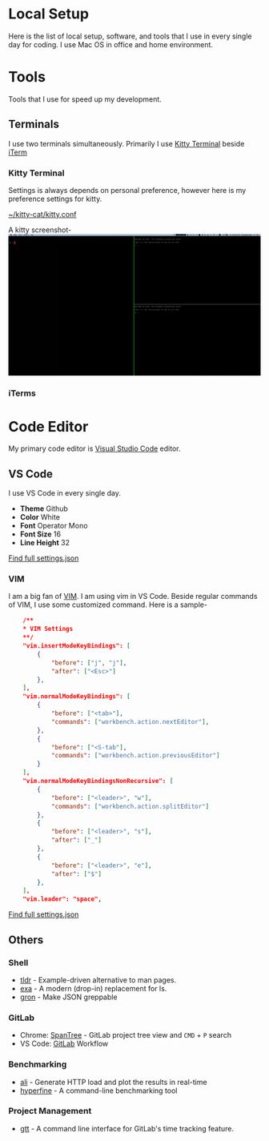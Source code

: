 # Local Setup
Here is the list of local setup, software, and tools that I use in every single day for coding. I use Mac OS in office and home environment.

# Tools
Tools that I use for speed up my development.

## Terminals
I use two terminals simultaneously. Primarily I use [Kitty Terminal](https://sw.kovidgoyal.net/kitty/) beside [iTerm](https://iterm2.com/)

### Kitty Terminal
Settings is always depends on personal preference, however here is my preference settings for kitty.

[~/kitty-cat/kitty.conf](tools/terminals/kitty/kitty.conf)

A kitty screenshot-
![Kitty Terminal](tools/terminals/kitty/kitty-terminal.png)

### iTerms

# Code Editor
My primary code editor is [Visual Studio Code](https://code.visualstudio.com/) editor.

## VS Code
I use VS Code in every single day.

- **Theme** Github
- **Color** White
- **Font** Operator Mono
- **Font Size** 16
- **Line Height** 32

[Find full settings.json](code-editors/vs-code/settings.json)

### VIM
I am a big fan of [VIM](https://www.vim.org/). I am using vim in VS Code. Beside regular commands of VIM, I use some customized command. Here is a sample-

```json
    /**
    * VIM Settings
    **/
    "vim.insertModeKeyBindings": [
        {
            "before": ["j", "j"],
            "after": ["<Esc>"]
        },
    ],
    "vim.normalModeKeyBindings": [
        {
            "before": ["<tab>"],
            "commands": ["workbench.action.nextEditor"],
        },
        {
            "before": ["<S-tab"],
            "commands": ["workbench.action.previousEditor"]
        }
    ],
    "vim.normalModeKeyBindingsNonRecursive": [
        {
            "before": ["<leader>", "w"],
            "commands": ["workbench.action.splitEditor"]
        },
        {
            "before": ["<leader>", "s"],
            "after": ["_"]
        },
        {
            "before": ["<leader>", "e"],
            "after": ["$"]
        },
    ],
    "vim.leader": "space",
```

[Find full settings.json](code-editors/vs-code/settings.json)

## Others

### Shell
- [tldr](https://github.com/tldr-pages/tldr) - Example-driven alternative to man pages.
- [exa](https://the.exa.website/) - A modern (drop-in) replacement for ls.
- [gron](https://github.com/tomnomnom/gron) - Make JSON greppable


### GitLab
- Chrome: [SpanTree](https://chrome.google.com/webstore/detail/spantree-gitlab-tree/gcjikeldobhnaglcoaejmdlmbienoocg) - GitLab project tree view and `CMD` + `P` search
- VS Code: [GitLab](https://marketplace.visualstudio.com/items?itemName=gitlab.gitlab-workflow) Workflow


### Benchmarking
- [ali](https://github.com/nakabonne/ali) - Generate HTTP load and plot the results in real-time
- [hyperfine](https://github.com/sharkdp/hyperfine) - A command-line benchmarking tool


### Project Management
- [gtt](https://github.com/kriskbx/gitlab-time-tracker) - A command line interface for GitLab's time tracking feature.